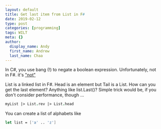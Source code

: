 ```yaml
---
layout: default
title: Get last item from List in F#
date: 2019-02-12
type: post
categories: [programming]
tags: WILT
meta: {}
author:
  display_name: Andy
  first_name: Andrew
  last_name: Chaa
---
```


In C#, you use bang (!) to negate a boolean expression. Unfortunately, not in F#. it's ["not"](https://stackoverflow.com/questions/239888/logical-negation-operator-in-f-equivalent)

List is a linked list in F#. Head is an element but Tail is a List. How can you get the last element? Anything like list.Last()?
Simple trick would be, if you don't consider performance, though ...

```fsharp
myList |> List.rev |> List.head
```

You can create a list of alphabets like

```fsharp
let list = ['a' .. 'z']
```

